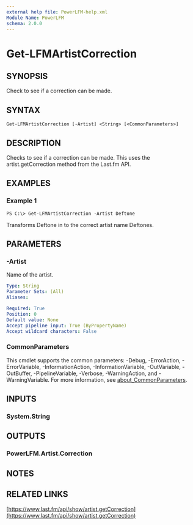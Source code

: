 ```yaml
---
external help file: PowerLFM-help.xml
Module Name: PowerLFM
schema: 2.0.0
---
```


# Get-LFMArtistCorrection

## SYNOPSIS

Check to see if a correction can be made.

## SYNTAX

```text
Get-LFMArtistCorrection [-Artist] <String> [<CommonParameters>]
```

## DESCRIPTION

Checks to see if a correction can be made. This uses the artist.getCorrection method from the Last.fm API.

## EXAMPLES

### Example 1

```text
PS C:\> Get-LFMArtistCorrection -Artist Deftone
```

Transforms Deftone in to the correct artist name Deftones.

## PARAMETERS

### -Artist

Name of the artist.

```yaml
Type: String
Parameter Sets: (All)
Aliases:

Required: True
Position: 0
Default value: None
Accept pipeline input: True (ByPropertyName)
Accept wildcard characters: False
```

### CommonParameters

This cmdlet supports the common parameters: -Debug, -ErrorAction, -ErrorVariable, -InformationAction, -InformationVariable, -OutVariable, -OutBuffer, -PipelineVariable, -Verbose, -WarningAction, and -WarningVariable. For more information, see [about\_CommonParameters](http://go.microsoft.com/fwlink/?LinkID=113216).

## INPUTS

### System.String

## OUTPUTS

### PowerLFM.Artist.Correction

## NOTES

## RELATED LINKS

[https://www.last.fm/api/show/artist.getCorrection](https://www.last.fm/api/show/artist.getCorrection)

